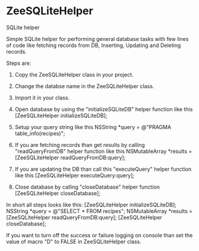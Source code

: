 ZeeSQLiteHelper
===============

SQLite helper

Simple SQLite helper for performing general database tasks with few lines of code like fetching records from DB, Inserting, Updating and Deleting records.

Steps are:
1) Copy the ZeeSQLiteHelper class in your project.

2) Change the databse name in the ZeeSQLiteHelper class.

3) Import it in your class.
4) Open database by using the "initializeSQLiteDB" helper function like this [ZeeSQLiteHelper initializeSQLiteDB];
5) Setup your query string like this NSString *query = @"PRAGMA table_info(recipes)";
6) If you are fetching records than get results by calling "readQueryFromDB" helper function like this NSMutableArray *results = [ZeeSQLiteHelper readQueryFromDB:query];
7) If you are updating the DB than call this "executeQuery" helper function like this [ZeeSQLiteHelper executeQuery:query];
8) Close database by calling "closeDatabase" helper function [ZeeSQLiteHelper closeDatabase];

  In short all steps looks like this:
    [ZeeSQLiteHelper initializeSQLiteDB];
    NSString *query = @"SELECT * FROM recipes";
    NSMutableArray *results = [ZeeSQLiteHelper readQueryFromDB:query];
    [ZeeSQLiteHelper closeDatabase];

If you want to turn off the success or failure logging on console than set the value of macro "D" to FALSE in ZeeSQLiteHelper class.
